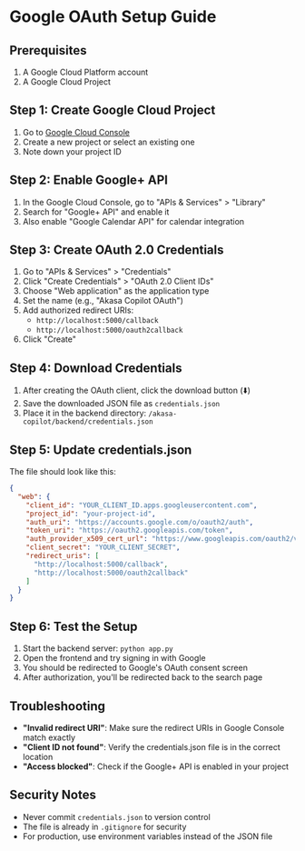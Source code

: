 # Google OAuth Setup Guide

## Prerequisites
1. A Google Cloud Platform account
2. A Google Cloud Project

## Step 1: Create Google Cloud Project
1. Go to [Google Cloud Console](https://console.cloud.google.com/)
2. Create a new project or select an existing one
3. Note down your project ID

## Step 2: Enable Google+ API
1. In the Google Cloud Console, go to "APIs & Services" > "Library"
2. Search for "Google+ API" and enable it
3. Also enable "Google Calendar API" for calendar integration

## Step 3: Create OAuth 2.0 Credentials
1. Go to "APIs & Services" > "Credentials"
2. Click "Create Credentials" > "OAuth 2.0 Client IDs"
3. Choose "Web application" as the application type
4. Set the name (e.g., "Akasa Copilot OAuth")
5. Add authorized redirect URIs:
   - `http://localhost:5000/callback`
   - `http://localhost:5000/oauth2callback`
6. Click "Create"

## Step 4: Download Credentials
1. After creating the OAuth client, click the download button (⬇️)
2. Save the downloaded JSON file as `credentials.json`
3. Place it in the backend directory: `/akasa-copilot/backend/credentials.json`

## Step 5: Update credentials.json
The file should look like this:
```json
{
  "web": {
    "client_id": "YOUR_CLIENT_ID.apps.googleusercontent.com",
    "project_id": "your-project-id",
    "auth_uri": "https://accounts.google.com/o/oauth2/auth",
    "token_uri": "https://oauth2.googleapis.com/token",
    "auth_provider_x509_cert_url": "https://www.googleapis.com/oauth2/v1/certs",
    "client_secret": "YOUR_CLIENT_SECRET",
    "redirect_uris": [
      "http://localhost:5000/callback",
      "http://localhost:5000/oauth2callback"
    ]
  }
}
```

## Step 6: Test the Setup
1. Start the backend server: `python app.py`
2. Open the frontend and try signing in with Google
3. You should be redirected to Google's OAuth consent screen
4. After authorization, you'll be redirected back to the search page

## Troubleshooting
- **"Invalid redirect URI"**: Make sure the redirect URIs in Google Console match exactly
- **"Client ID not found"**: Verify the credentials.json file is in the correct location
- **"Access blocked"**: Check if the Google+ API is enabled in your project

## Security Notes
- Never commit `credentials.json` to version control
- The file is already in `.gitignore` for security
- For production, use environment variables instead of the JSON file